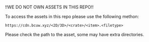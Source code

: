 !!WE DO NOT OWN ASSETS IN THIS REPO!!

To access the assets in this repo please use the following methon:

```
https://cdn.bcuw.xyz/<2D/3D>/<crate>/<item>.<filetype>
```

Please check the path to the asset, some may have extra directories.